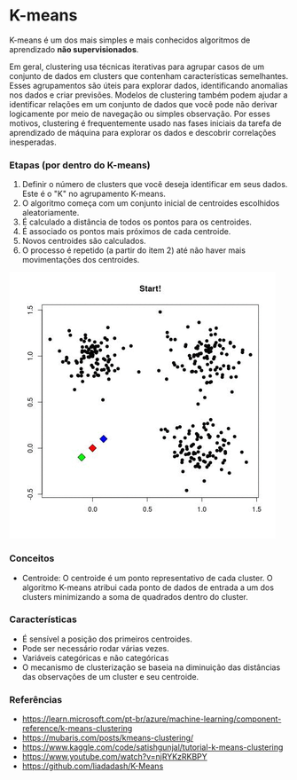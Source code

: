 # K-means

K-means é um dos mais simples e mais conhecidos algoritmos de aprendizado **não supervisionados**.

Em geral, clustering usa técnicas iterativas para agrupar casos de um conjunto de dados em clusters que contenham características semelhantes. Esses agrupamentos são úteis para explorar dados, identificando anomalias nos dados e criar previsões. Modelos de clustering também podem ajudar a identificar relações em um conjunto de dados que você pode não derivar logicamente por meio de navegação ou simples observação. Por esses motivos, clustering é frequentemente usado nas fases iniciais da tarefa de aprendizado de máquina para explorar os dados e descobrir correlações inesperadas.

### Etapas (por dentro do K-means)
1. Definir o número de clusters que você deseja identificar em seus dados. Este é o "K" no agrupamento K-means.
2. O algoritmo começa com um conjunto inicial de centroides escolhidos aleatoriamente.
3. É calculado a distância de todos os pontos para os centroides.
4. É associado os pontos mais próximos de cada centroide.
5. Novos centroides são calculados.
6. O processo é repetido (a partir do item 2) até não haver mais movimentações dos centroides.

![Animação](centroides_animacao.gif "Animação")

### Conceitos
- Centroide: O centroide é um ponto representativo de cada cluster. O algoritmo K-means atribui cada ponto de dados de entrada a um dos clusters minimizando a soma de quadrados dentro do cluster.

### Características
- É sensível a posição dos primeiros centroides.
- Pode ser necessário rodar várias vezes.
- Variáveis categóricas e não categóricas
- O mecanismo de clusterização se baseia na diminuição das distâncias das observações de um cluster e seu centroide.


### Referências
 - https://learn.microsoft.com/pt-br/azure/machine-learning/component-reference/k-means-clustering
 - https://mubaris.com/posts/kmeans-clustering/
 - https://www.kaggle.com/code/satishgunjal/tutorial-k-means-clustering
 - https://www.youtube.com/watch?v=njRYKzRKBPY
 - https://github.com/liadadash/K-Means